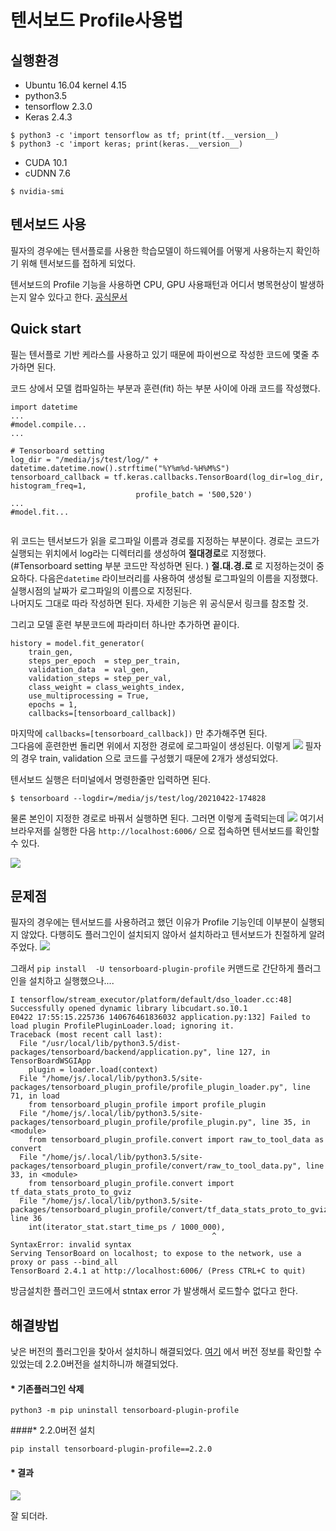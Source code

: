 텐서보드 Profile사용법 
============================
##  실행환경 
* Ubuntu 16.04 kernel 4.15
* python3.5
* tensorflow 2.3.0 
* Keras 2.4.3
```{.shell}
$ python3 -c 'import tensorflow as tf; print(tf.__version__)
$ python3 -c 'import keras; print(keras.__version__)
```
* CUDA 10.1
* cUDNN 7.6
```{.shell}
$ nvidia-smi
```
## 텐서보드 사용
필자의 경우에는 텐서플로를 사용한 학습모델이 하드웨어를 어떻게 사용하는지 확인하기 위해 텐서보드를 접하게 되었다. 

텐서보드의 Profile 기능을 사용하면 CPU, GPU 사용패턴과 어디서 병목현상이 발생하는지 알수 있다고 한다. [공식문서](https://www.tensorflow.org/tensorboard/tensorboard_profiling_keras?hl=ko) 

## Quick start
필는 텐서플로 기반 케라스를 사용하고 있기 때문에  파이썬으로 작성한 코드에 몇줄 추가하면 된다.

코드 상에서 모델 컴파일하는 부분과 훈련(fit) 하는 부분 사이에 아래 코드를 작성했다. 
```{.python}
import datetime
...
#model.compile...
...

# Tensorboard setting
log_dir = "/media/js/test/log/" + datetime.datetime.now().strftime("%Y%m%d-%H%M%S")
tensorboard_callback = tf.keras.callbacks.TensorBoard(log_dir=log_dir, histogram_freq=1,
							profile_batch = '500,520')
...
#model.fit...
							
```
위 코드는 텐서보드가 읽을 로그파일 이름과 경로를 지정하는 부분이다. 경로는 코드가 실행되는 위치에서 log라는 디렉터리를 생성하여 **절대경로**로 지정했다. (#Tensorboard setting 부분 코드만 작성하면 된다. )
 **절.대.경.로** 로 지정하는것이 중요하다.
 다음은```datetime``` 라이브러리를 사용하여 생성될 로그파일의 이름을 지정했다.  실행시점의 날짜가 로그파일의 이름으로 지정된다.  
 나머지도 그대로 따라 작성하면 된다. 자세한 기능은 위 공식문서 링크를 참조할 것. 
 
 그리고 모델 훈련 부분코드에 파라미터 하나만 추가하면 끝이다.
```{.python}
history = model.fit_generator(
    train_gen, 
    steps_per_epoch  = step_per_train, 
    validation_data  = val_gen,
    validation_steps = step_per_val,
    class_weight = class_weights_index,
    use_multiprocessing = True,
    epochs = 1,
    callbacks=[tensorboard_callback])
```
마지막에 ```callbacks=[tensorboard_callback])``` 만 추가해주면 된다.  
그다음에 훈련한번 돌리면 위에서 지정한 경로에 로그파일이 생성된다. 
이렇게 
![](https://user-images.githubusercontent.com/32115744/115707603-f929d180-a3a9-11eb-8df4-e52ace1c3873.png) 
필자의 경우 train, validation 으로 코드를 구성했기 때문에 2개가 생성되었다.

텐서보드 실행은 터미널에서 명령한줄만 입력하면 된다. 
```{.shell}
$ tensorboard --logdir=/media/js/test/log/20210422-174828
```
물론 본인이 지정한 경로로 바꿔서 실행하면 된다. 
그러면 이렇게 출력되는데 
![](https://user-images.githubusercontent.com/32115744/115708879-802b7980-a3ab-11eb-8fcf-f562b759c1f2.png) 
여기서 브라우저를 실행한 다음 ```http://localhost:6006/``` 으로 접속하면 텐서보드를 확인할 수 있다. 

![](https://user-images.githubusercontent.com/32115744/115709195-e0222000-a3ab-11eb-8bf8-20abdb768bfa.png) 
## 문제점
필자의 경우에는 텐서보드를 사용하려고 했던 이유가 Profile 기능인데 이부분이 실행되지 않았다. 
다행히도 플러그인이 설치되지 않아서 설치하라고 텐서보드가 친절하게 알려주었다. 
![](https://user-images.githubusercontent.com/32115744/115709479-3abb7c00-a3ac-11eb-807f-6826218295db.png) 

그래서 ```pip install  -U tensorboard-plugin-profile``` 커맨드로 간단하게 플러그인을 설치하고 실행했으나....
```
I tensorflow/stream_executor/platform/default/dso_loader.cc:48] Successfully opened dynamic library libcudart.so.10.1
E0422 17:55:15.225736 140676461836032 application.py:132] Failed to load plugin ProfilePluginLoader.load; ignoring it.
Traceback (most recent call last):
  File "/usr/local/lib/python3.5/dist-packages/tensorboard/backend/application.py", line 127, in TensorBoardWSGIApp
    plugin = loader.load(context)
  File "/home/js/.local/lib/python3.5/site-packages/tensorboard_plugin_profile/profile_plugin_loader.py", line 71, in load
    from tensorboard_plugin_profile import profile_plugin
  File "/home/js/.local/lib/python3.5/site-packages/tensorboard_plugin_profile/profile_plugin.py", line 35, in <module>
    from tensorboard_plugin_profile.convert import raw_to_tool_data as convert
  File "/home/js/.local/lib/python3.5/site-packages/tensorboard_plugin_profile/convert/raw_to_tool_data.py", line 33, in <module>
    from tensorboard_plugin_profile.convert import tf_data_stats_proto_to_gviz
  File "/home/js/.local/lib/python3.5/site-packages/tensorboard_plugin_profile/convert/tf_data_stats_proto_to_gviz.py", line 36
    int(iterator_stat.start_time_ps / 1000_000),
                                             ^
SyntaxError: invalid syntax
Serving TensorBoard on localhost; to expose to the network, use a proxy or pass --bind_all
TensorBoard 2.4.1 at http://localhost:6006/ (Press CTRL+C to quit)
```
방금설치한 플러그인 코드에서 stntax error 가 발생해서 로드할수 없다고 한다. 
## 해결방법
낮은 버전의 플러그인을 찾아서 설치하니 해결되었다.  [여기](https://pypi.org/project/tensorboard-plugin-profile/2.2.0/#history) 에서 버전 정보를 확인할 수 있었는데 2.2.0버전을 설치하니까 해결되었다. 

#### * 기존플러그인 삭제

```python3 -m pip uninstall tensorboard-plugin-profile```

####* 2.2.0버전 설치

```pip install tensorboard-plugin-profile==2.2.0```

#### * 결과
![](https://user-images.githubusercontent.com/32115744/115711549-9a1a8b80-a3ae-11eb-90e6-55bbd1e90151.png) 

잘 되더라. 


 
